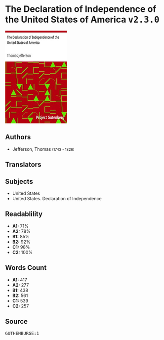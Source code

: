 # The Declaration of Independence of the United States of America <kbd>v2.3.0</kbd>

![](./cover.medium.jpg "")

## Authors


 - Jefferson, Thomas <small>(1743 - 1826)</small>

## Translators



## Subjects


 - United States
 - United States. Declaration of Independence

## Readablility


 - **A1:** 71%
 - **A2:** 78%
 - **B1:** 85%
 - **B2:** 92%
 - **C1:** 98%
 - **C2:** 100%

## Words Count


 - **A1:** 417
 - **A2:** 277
 - **B1:** 438
 - **B2:** 561
 - **C1:** 539
 - **C2:** 257

## Source


<kbd>GUTHENBURGE:1</kbd>
